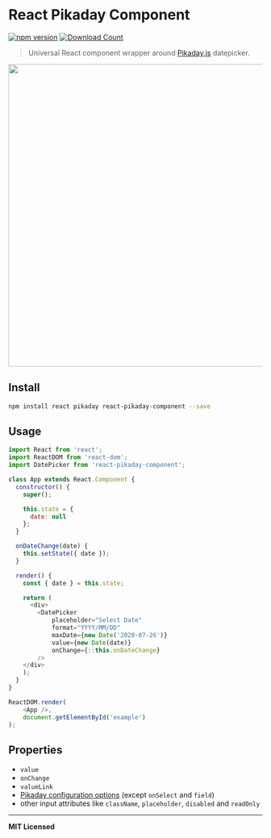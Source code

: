 # React Pikaday Component

[![npm version](http://badge.fury.io/js/react-pikaday-component.svg)](http://badge.fury.io/js/react-pikaday-component)
[![Download Count](http://img.shields.io/npm/dm/react-pikaday-component.svg?style=flat)](http://www.npmjs.com/package/react-pikaday-component)

> Universal React component wrapper around [Pikaday.js](https://github.com/dbushell/Pikaday) datepicker.

<img src="https://dl.dropboxusercontent.com/u/100463011/react-pikaday-component.gif" width="600" />

## Install

```bash
npm install react pikaday react-pikaday-component --save
```

## Usage

```javascript
import React from 'react';
import ReactDOM from 'react-dom';
import DatePicker from 'react-pikaday-component';

class App extends React.Component {
  constructor() {
    super();

    this.state = {
      date: null
    };
  }

  onDateChange(date) {
    this.setState({ date });
  }

  render() {
    const { date } = this.state;

    return (
      <div>
        <DatePicker 
            placeholder="Select Date"
            format="YYYY/MM/DD"
            maxDate={new Date('2020-07-26')}
            value={new Date(date)}
            onChange={::this.onDateChange}
        />
    </div>
    );
  }
}

ReactDOM.render(
    <App />,
    document.getElementById('example')
);
```

## Properties

- `value`
- `onChange`
- `valueLink`
- [Pikaday configuration options](https://github.com/dbushell/Pikaday#configuration) (except `onSelect` and `field`)
- other input attributes like `className`, `placeholder`, `disabled` and `readOnly`

---

**MIT Licensed**
